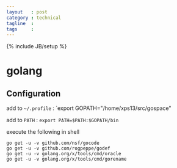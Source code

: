 ```yaml
---
layout   : post
category : technical
tagline  : 
tags     : 
---
```

{% include JB/setup %}

# golang

## Configuration

add to `~/.profile`
:   `export GOPATH="/home/xps13/src/gospace"

add to `PATH`
:   `export PATH=$PATH:$GOPATH/bin`

execute the following in shell

```
go get -u -v github.com/nsf/gocode
go get -u -v github.com/rogpeppe/godef
go get -u -v golang.org/x/tools/cmd/oracle
go get -u -v golang.org/x/tools/cmd/gorename
```
